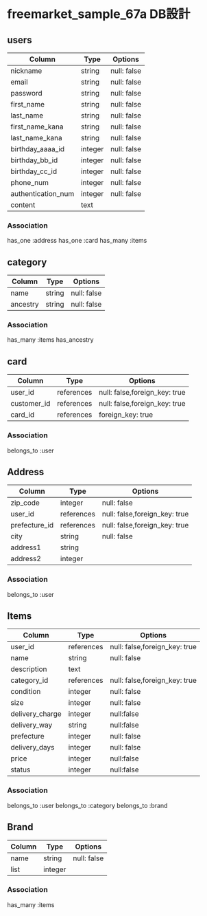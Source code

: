 # freemarket_sample_67a DB設計

## users
|Column|Type|Options|
|------|----|-------|
|nickname|string|null: false|
|email|string|null: false|
|password|string|null: false|
|first_name|string|null: false|
|last_name|string|null: false|
|first_name_kana|string|null: false|
|last_name_kana|string|null: false|
|birthday_aaaa_id|integer|null: false|
|birthday_bb_id|integer|null: false|
|birthday_cc_id|integer|null: false|
|phone_num|integer|null: false|
|authentication_num|integer|null: false|
|content|text||

### Association
has_one :address
has_one :card
has_many :items


## category
|Column|Type|Options|
|------|----|-------|
|name|string|null: false|
|ancestry|string|null: false|

### Association
has_many :items
has_ancestry


## card
|Column|Type|Options|
|------|----|-------|
|user_id|references|null: false,foreign_key: true|
|customer_id|references|null: false,foreign_key: true|　　#stringから変更
|card_id|references|foreign_key: true|                   #integerから変更

### Association
belongs_to :user


## Address
|Column|Type|Options|
|------|----|-------|
|zip_code|integer|null: false|
|user_id|references|null: false,foreign_key: true| 
|prefecture_id|references|null: false,foreign_key: true|        #stringから変更
|city|string|null: false|
|address1|string|
|address2|integer|

### Association
belongs_to :user



## Items
|Column|Type|Options|
|------|----|-------|
|user_id|references|null: false,foreign_key: true|
|name|string|null: false|
|description|text||
|category_id|references|null: false,foreign_key: true|   #_idに変更
|condition|integer|null: false|
|size|integer|null: false|
|delivery_charge|integer|null:false|
|delivery_way|string|null:false|
|prefecture|integer|null: false|
|delivery_days|integer|null: false|
|price|integer|null:false|
|status|integer|null:false|   #enumを使用

### Association
belongs_to :user
belongs_to :category
belongs_to :brand



## Brand
|Column|Type|Options|
|------|----|-------|
|name|string|null: false|
|list|integer||

### Association
has_many :items